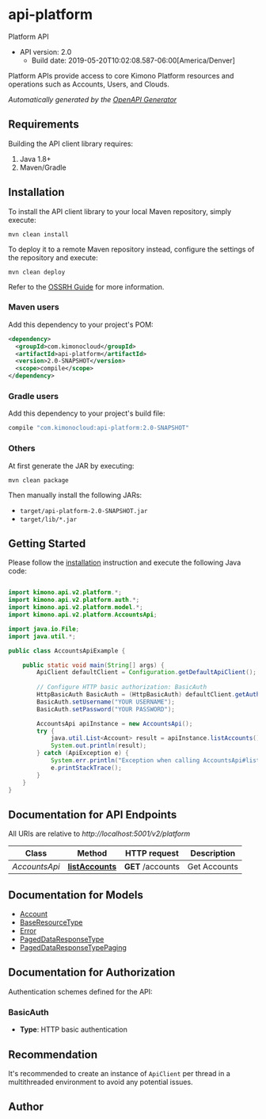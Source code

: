 # api-platform

Platform API
- API version: 2.0
  - Build date: 2019-05-20T10:02:08.587-06:00[America/Denver]

Platform APIs provide access to core Kimono Platform resources and operations such as Accounts, Users, and Clouds.


*Automatically generated by the [OpenAPI Generator](https://openapi-generator.tech)*


## Requirements

Building the API client library requires:
1. Java 1.8+
2. Maven/Gradle

## Installation

To install the API client library to your local Maven repository, simply execute:

```shell
mvn clean install
```

To deploy it to a remote Maven repository instead, configure the settings of the repository and execute:

```shell
mvn clean deploy
```

Refer to the [OSSRH Guide](http://central.sonatype.org/pages/ossrh-guide.html) for more information.

### Maven users

Add this dependency to your project's POM:

```xml
<dependency>
  <groupId>com.kimonocloud</groupId>
  <artifactId>api-platform</artifactId>
  <version>2.0-SNAPSHOT</version>
  <scope>compile</scope>
</dependency>
```

### Gradle users

Add this dependency to your project's build file:

```groovy
compile "com.kimonocloud:api-platform:2.0-SNAPSHOT"
```

### Others

At first generate the JAR by executing:

```shell
mvn clean package
```

Then manually install the following JARs:

* `target/api-platform-2.0-SNAPSHOT.jar`
* `target/lib/*.jar`

## Getting Started

Please follow the [installation](#installation) instruction and execute the following Java code:

```java

import kimono.api.v2.platform.*;
import kimono.api.v2.platform.auth.*;
import kimono.api.v2.platform.model.*;
import kimono.api.v2.platform.AccountsApi;

import java.io.File;
import java.util.*;

public class AccountsApiExample {

    public static void main(String[] args) {
        ApiClient defaultClient = Configuration.getDefaultApiClient();
        
        // Configure HTTP basic authorization: BasicAuth
        HttpBasicAuth BasicAuth = (HttpBasicAuth) defaultClient.getAuthentication("BasicAuth");
        BasicAuth.setUsername("YOUR USERNAME");
        BasicAuth.setPassword("YOUR PASSWORD");

        AccountsApi apiInstance = new AccountsApi();
        try {
            java.util.List<Account> result = apiInstance.listAccounts();
            System.out.println(result);
        } catch (ApiException e) {
            System.err.println("Exception when calling AccountsApi#listAccounts");
            e.printStackTrace();
        }
    }
}

```

## Documentation for API Endpoints

All URIs are relative to *http://localhost:5001/v2/platform*

Class | Method | HTTP request | Description
------------ | ------------- | ------------- | -------------
*AccountsApi* | [**listAccounts**](docs/AccountsApi.md#listAccounts) | **GET** /accounts | Get Accounts


## Documentation for Models

 - [Account](docs/Account.md)
 - [BaseResourceType](docs/BaseResourceType.md)
 - [Error](docs/Error.md)
 - [PagedDataResponseType](docs/PagedDataResponseType.md)
 - [PagedDataResponseTypePaging](docs/PagedDataResponseTypePaging.md)


## Documentation for Authorization

Authentication schemes defined for the API:
### BasicAuth

- **Type**: HTTP basic authentication


## Recommendation

It's recommended to create an instance of `ApiClient` per thread in a multithreaded environment to avoid any potential issues.

## Author



